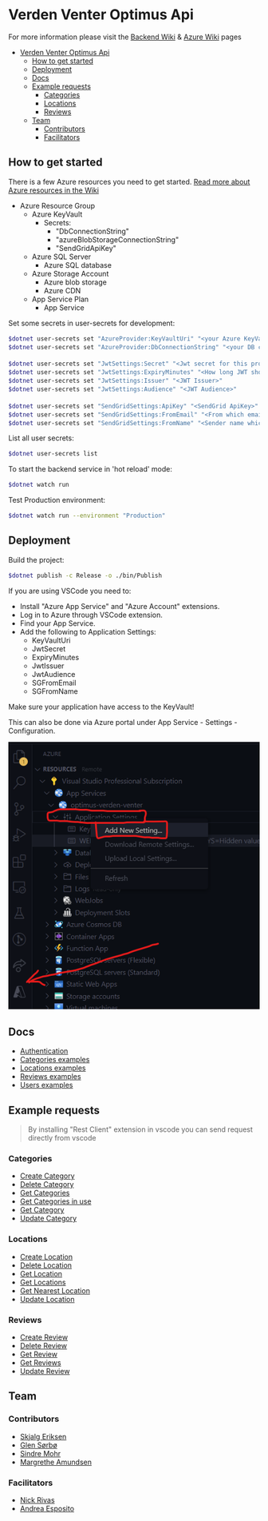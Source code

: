 # Verden Venter Optimus Api

For more information please visit the [Backend Wiki](https://github.com/bouvet/map/wiki/Backend) & [Azure Wiki](https://github.com/bouvet/map/wiki/Azure-Resources) pages

- [Verden Venter Optimus Api](#verden-venter-optimus-api)
  - [How to get started](#how-to-get-started)
  - [Deployment](#deployment)
  - [Docs](#docs)
  - [Example requests](#example-requests)
    - [Categories](#categories)
    - [Locations](#locations)
    - [Reviews](#reviews)
  - [Team](#team)
    - [Contributors](#contributors)
    - [Facilitators](#facilitators)

## How to get started

There is a few Azure resources you need to get started.
[Read more about Azure resources in the Wiki](https://github.com/bouvet/map/wiki/Azure-Resources)

- Azure Resource Group
  - Azure KeyVault
    - Secrets:
      - "DbConnectionString"
      - "azureBlobStorageConnectionString"
      - "SendGridApiKey"
  - Azure SQL Server
    - Azure SQL database
  - Azure Storage Account
    - Azure blob storage
    - Azure CDN
  - App Service Plan
    - App Service

Set some secrets in user-secrets for development:

```bash
$dotnet user-secrets set "AzureProvider:KeyVaultUri" "<your Azure KeyVault connection string>"
$dotnet user-secrets set "AzureProvider:DbConnectionString" "<your DB connection string>"

$dotnet user-secrets set "JwtSettings:Secret" "<Jwt secret for this project>"
$dotnet user-secrets set "JwtSettings:ExpiryMinutes" "<How long JWT should be valid>"
$dotnet user-secrets set "JwtSettings:Issuer" "<JWT Issuer>"
$dotnet user-secrets set "JwtSettings:Audience" "<JWT Audience>"

$dotnet user-secrets set "SendGridSettings:ApiKey" "<SendGrid ApiKey>"
$dotnet user-secrets set "SendGridSettings:FromEmail" "<From which emails will be sent from>"
$dotnet user-secrets set "SendGridSettings:FromName" "<Sender name which receiver sees>"
```

List all user secrets:

```bash
$dotnet user-secrets list
```

To start the backend service in 'hot reload' mode:

```bash
$dotnet watch run
```

Test Production environment:

```bash
$dotnet watch run --environment "Production"
```

## Deployment

Build the project:

```bash
$dotnet publish -c Release -o ./bin/Publish
```

If you are using VSCode you need to:

- Install "Azure App Service" and "Azure Account" extensions.
- Log in to Azure through VSCode extension.
- Find your App Service.
- Add the following to Application Settings:
  - KeyVaultUri
  - JwtSecret
  - ExpiryMinutes
  - JwtIssuer
  - JwtAudience
  - SGFromEmail
  - SGFromName

Make sure your application have access to the KeyVault!

This can also be done via Azure portal under App Service - Settings - Configuration.

![Azure App Service](Docs/Images/Azure%20App%20Service%20-%20Application%20Settings.png)

## Docs

- [Authentication](Docs/Authentication.md)
- [Categories examples](Docs/Categories.md)
- [Locations examples](Docs/Locations.md)
- [Reviews examples](Docs/Reviews.md)
- [Users examples](Docs/Users.md)

## Example requests

> By installing "Rest Client" extension in vscode you can send request directly from vscode

### Categories

- [Create Category](Requests/Category/CreateCategory.http)
- [Delete Category](Requests/Category/DeleteCategory.http)
- [Get Categories](Requests/Category/GetCategories.http)
- [Get Categories in use](Requests/Category/GetCategoriesInUse.http)
- [Get Category](Requests/Category/GetCategory.http)
- [Update Category](Requests/Category/UpdateCategory.http)

### Locations

- [Create Location](Requests/Location/CreateLocation.http)
- [Delete Location](Requests/Location/DeleteLocation.http)
- [Get Location](Requests/Location/GetLocation.http)
- [Get Locations](Requests/Location/GetLocations.http)
- [Get Nearest Location](Requests/Location/GetNearestLocation.http)
- [Update Location](Requests/Location/UpdateLocation.http)

### Reviews

- [Create Review](Requests/Review/CreateReview.http)
- [Delete Review](Requests/Review/DeleteReview.http)
- [Get Review](Requests/Review/GetReview.http)
- [Get Reviews](Requests/Review/GetReviews.http)
- [Update Review](Requests/Review/UpdateReview.http)

## Team

### Contributors

- [Skjalg Eriksen](https://github.com/skjalg-eriksen)
- [Glen Sørbø](https://github.com/glensorbo)
- [Sindre Mohr](https://github.com/SindreMohr)
- [Margrethe Amundsen](https://github.com/margretheamundsen)

### Facilitators

- [Nick Rivas](https://github.com/nickrivas)
- [Andrea Esposito](https://github.com/AndreaEsposit)
